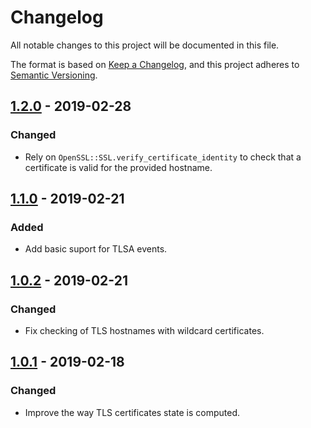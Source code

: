 # Changelog

All notable changes to this project will be documented in this file.

The format is based on [Keep a Changelog](https://keepachangelog.com/en/1.0.0/),
and this project adheres to [Semantic Versioning](https://semver.org/spec/v2.0.0.html).

## [1.2.0] - 2019-02-28

### Changed
- Rely on `OpenSSL::SSL.verify_certificate_identity` to check that a certificate
  is valid for the provided hostname.

## [1.1.0] - 2019-02-21

### Added
- Add basic suport for TLSA events.

## [1.0.2] - 2019-02-21

### Changed
- Fix checking of TLS hostnames with wildcard certificates.

## [1.0.1] - 2019-02-18

### Changed
- Improve the way TLS certificates state is computed.

[Unreleased]: https://github.com/smortex/internet_security_event/compare/v1.2.0...HEAD
[1.2.0]: https://github.com/smortex/internet_security_event/compare/v1.1.0...v1.2.0
[1.1.0]: https://github.com/smortex/internet_security_event/compare/v1.0.2...v1.1.0
[1.0.2]: https://github.com/smortex/internet_security_event/compare/v1.0.1...v1.0.2
[1.0.1]: https://github.com/smortex/internet_security_event/compare/v1.0.0...v1.0.1
